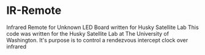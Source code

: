 # IR-Remote
Infrared Remote for Unknown LED Board written for Husky Satellite Lab
  This code was written for the Husky Satellite Lab at The University of Washington.
  It's purpose is to control a rendezvous intercept clock over infrared
